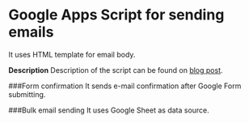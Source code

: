 # Google Apps Script for sending emails

It uses HTML template for email body.

**Description**
Description of the script can be found on [blog post](http://tomasjurman.blogspot.cz/2012/12/email-confirmation-after-sending-google.html).

###Form confirmation
It sends e-mail confirmation after Google Form submitting. 

###Bulk email sending
It uses Google Sheet as data source.

